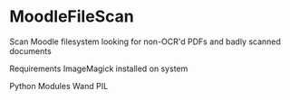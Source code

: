 MoodleFileScan
==============

Scan Moodle filesystem looking for non-OCR'd PDFs and badly scanned documents

Requirements
ImageMagick installed on system

Python Modules
Wand
PIL
